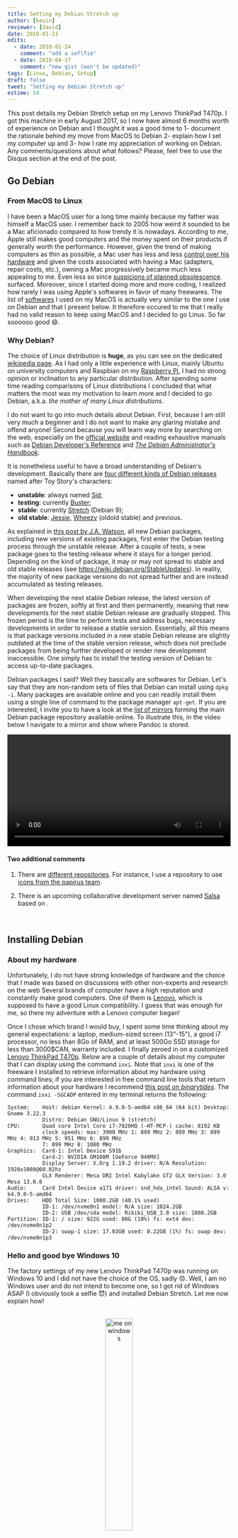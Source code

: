 ```yaml
---
title: Setting my Debian Stretch up
author: [kevin]
reviewer: [david]
date: 2018-01-21
edits:
  - date: 2018-02-24
    comment: "add a seflfie"
  - date: 2018-04-17
    comment: "new gist (won't be updated)"
tags: [Linux, Debian, Setup]
draft: false
tweet: "Setting my Debian Stretch up"
estime: 14
---
```




This post details my Debian Stretch setup on my Lenovo ThinkPad T470p.
I got this machine in early August 2017, so I now have almost 6 months worth of experience on
Debian and I thought it was a good time to 1- document the rationale behind my move from
MacOS to Debian 2- explain how I set my computer up and 3- how I rate my appreciation of
working on Debian. Any comments/questions about what follows? Please, feel free
to use the Disqus section at the end of the post.



## Go Debian

### From MacOS to Linux

I have been a MacOS user for a long time mainly because my father was himself
a MacOS user. I remember back to 2005 how weird it sounded to be a
Mac aficionado compared to how trendy it is nowadays. According to me, Apple
still makes good computers and the money spent on their products if generally worth the performance.
However, given the trend of making computers as thin as possible, a Mac user has less and less
[control over his hardware](https://www.theinquirer.net/inquirer/news/2404318/ifixit-apples-12in-macbook-is-near-impossible-to-repair)
and given the costs associated with having a Mac (adapters, repair costs, etc.),
owning a Mac progressively became much less appealing to me. Even less so since
[suspicions of planned obsolescence](https://www.theguardian.com/technology/2018/jan/08/france-investigates-apple-over-claims-of-planned-obsolescence).
surfaced. Moreover, since I started doing more and more coding, I realized how rarely I was using Apple's
softwares in favor of many freewares. The list of [softwares](https://gist.github.com/KevCaz/e89f5584d4c5c9c92c4e) I
used on my MacOS is actually very similar to the one I use on Debian and that
I present below. It therefore occured to me that I really had no valid reason
to keep using MacOS and I decided to go Linux. So far soooooo good :smile:.


### Why Debian?

The choice of Linux distribution is **huge**, as you can see on the dedicated
[wikipedia page](https://en.wikipedia.org/wiki/List_of_Linux_distributions).
As I had only a little experience with Linux, mainly Ubuntu on university
computers and Raspbian on my [Raspberry Pi](https://www.raspberrypi.org/),
I had no strong opinion or inclination to any particular distribution.
After spending some time reading comparisons of Linux distributions
I concluded that what matters the most was my motivation to learn more and
I decided to go Debian, a.k.a. *the mother of many Linux distributions*.

I do not want to go into much details about Debian. First, because I am still very much
a beginner and I do not want to make any glaring mistake and offend anyone! Second because you will learn way more
by searching on the web, especially on the [official website](https://www.debian.org/)
and reading exhaustive manuals such as [Debian Developer's Reference](https://www.debian.org/doc/manuals/developers-reference/)
and [*The Debian Administrator's Handbook*](https://www.debian.org/doc/manuals/debian-handbook/).


It is nonetheless useful to have a broad understanding of Debian's development.
Basically there are [four different kinds of Debian releases](https://www.debian.org/releases/)
named after Toy Story's characters:

- **unstable**: always named [Sid](http://pixar.wikia.com/wiki/Sid_Phillips);
- **testing**: currently [Buster](http://pixar.wikia.com/wiki/Buster);  
- **stable**: currently [Stretch](http://pixar.wikia.com/wiki/Buster) (Debian 9);   
- **old stable**: [Jessie](http://pixar.wikia.com/wiki/Jessie), [Wheezy](http://pixar.wikia.com/wiki/Wheezy) (oldold stable) and previous.


As explained in [this post by J.A. Watson](http://www.zdnet.com/article/debian-stable-or-debian-testing-which-linux-is-right-for-you/),
all new Debian packages, including new versions of existing packages, first
enter the Debian testing process through the unstable release.
After a couple of tests, a new package goes to the testing release where it stays for a longer period.
Depending on the kind of package, it may or may not spread to stable and old stable
releases (see https://wiki.debian.org/StableUpdates). In reality, the majority
of new package versions do not spread further and are instead accumulated as testing releases.

When developing the next stable Debian release, the latest version of packages are
frozen, softly at first and then permanently, meaning that new developments for
the next stable Debian release are gradually stopped. This frozen period is the
time to perform tests and address bugs, necessary developments in order to release
a stable version. Essentially, all this means is that package versions included
in a new stable Debian release are slightly outdated at the time of the stable
version release, which does not preclude packages from being further developed or
render new development inaccessible. One simply has to install the testing version
of Debian to access up-to-date packages.

Debian packages I said? Well they basically are softwares for Debian. Let's say
that they are non-random sets of files that Debian can install using `dpkg -i`.
Many packages are available online and you can readily install them using a
single line of command to the package manager `apt-get`. If you are interested, I invite
you to have a look at the [list of mirrors](https://www.debian.org/mirror/list) forming
the main Debian package repository available online. To illustrate this, in the
video below I navigate to a mirror and show where Pandoc is stored.

<video width="100%" controls>
 <source src="/assets/myDebianStretch/mirror.webm" type="video/webm">
 Your browser does not support the video tag.
</video>


#### Two additional comments

1. There are [different repositories](https://wiki.debian.org/DebianRepository).
For instance, I use a repository to use [icons from the papirus team](https://launchpad.net/~papirus/+archive/ubuntu/papirus).

2. There is an upcoming collaborative development server named [Salsa](https://wiki.debian.org/Salsa)
based on [<i class="fa fa-gitlab" aria-hidden="true"></i>](https://about.gitlab.com/).


<br>

## Installing Debian

### About my hardware

Unfortunately, I do not have strong knowledge of hardware and the choice that
I made was based on discussions with other non-experts and research on the web
Several brands of computer have a high reputation and constantly make good computers.
One of them is [Lenovo](https://www3.lenovo.com/ca/en/), which is supposed to have
a good Linux compatibility. I guess that was enough for me, so there my adventure
with a Lenovo computer began!

Once I chose which brand I would buy, I spent
some time thinking about my general expectations: a laptop, medium-sized
screen (13"-15"), a good i7 processor, no less than 8Go of RAM, and at least
500Go SSD storage for less than 3000$CAN, warranty included. I finally zeroed in on
a customized [Lenovo ThinkPad T470p](https://www.notebookcheck.net/Lenovo-ThinkPad-T470p-Core-i7-GeForce-940MX-Laptop-Review.226802.0.html).
Below are a couple of details about my computer that I can display using the command
`inxi`. Note that `inxi` is one of the freeware I installed to retrieve
information about my hardware using command lines; if you are
interested in free command line tools that return information about your
hardware I recommend [this post on *binarytides*](http://www.binarytides.com/linux-commands-hardware-info/).
The command `inxi -SGCADP` entered in my terminal returns the following:

```
System:    Host: debian Kernel: 4.9.0-5-amd64 x86_64 (64 bit) Desktop: Gnome 3.22.3
           Distro: Debian GNU/Linux 9 (stretch)
CPU:       Quad core Intel Core i7-7820HQ (-HT-MCP-) cache: 8192 KB
           clock speeds: max: 3900 MHz 1: 899 MHz 2: 899 MHz 3: 899 MHz 4: 913 MHz 5: 951 MHz 6: 899 MHz
           7: 899 MHz 8: 1080 MHz
Graphics:  Card-1: Intel Device 591b
           Card-2: NVIDIA GM108M [GeForce 940MX]
           Display Server: X.Org 1.19.2 driver: N/A Resolution: 1920x1080@60.02hz
           GLX Renderer: Mesa DRI Intel Kabylake GT2 GLX Version: 3.0 Mesa 13.0.6
Audio:     Card Intel Device a171 driver: snd_hda_intel Sound: ALSA v: k4.9.0-5-amd64
Drives:    HDD Total Size: 1000.2GB (40.1% used)
           ID-1: /dev/nvme0n1 model: N/A size: 1024.2GB
           ID-2: USB /dev/sda model: Rikiki_USB_3.0 size: 1000.2GB
Partition: ID-1: / size: 922G used: 80G (10%) fs: ext4 dev: /dev/nvme0n1p2
           ID-2: swap-1 size: 17.03GB used: 0.22GB (1%) fs: swap dev: /dev/nvme0n1p3
```


### Hello and good bye Windows 10

The factory settings of my new Lenovo ThinkPad T470p was running on Windows 10 and
I did not have the choice of the OS, sadly :disappointed:. Well, I am no Windows
user and do not intend to become one, so I got rid of Windows ASAP (I obviously took
a selfie 😈) and installed Debian Stretch. Let me now
explain how!

<br>
<center><img  alt="me on windows" width="35%" src = "/assets/myDebianStretch/meonwindows.png"></img></center>
<br>

#### 1- Get a bootable USB stick

I decided to go with the stable release of Debian so, in August, 2017, that meant installing
Stretch (actually released on June 17<sup>th</sup>, 2017). To get the Debian installer, you should
simply know your architecture and visit the [official website](https://www.debian.org/releases/stretch/debian-installer/).
On a recent laptop using an intel processor, it must be **amd64**.
So, I downloaded the debian-installer for **amd64** architecture. I was quite
familiar with installing Ubuntu or MacOS with USB stick
but I was unable to remember the command lines required, so I googled
something like "bootable USB stick Debian Stretch" and got an answer
similar to [this conversation on stackexchange](https://unix.stackexchange.com/questions/293969/how-to-make-bootable-debian-usb-on-mac).
Keep in mind that I was on MacOS before!


#### 2- A small modification in the BIOS

 > BIOS ([...] an acronym for Basic Input/Output System and also known as the System BIOS, ROM BIOS or PC BIOS) is non-volatile firmware used to perform hardware initialization during the booting process (power-on startup), and to provide runtime services for operating systems and programs. (https://en.wikipedia.org/wiki/BIOS)

Before you can install a new OS on your new computer, you may have to change some
settings in the BIOS. In my case, I certainly did! When booting a Lenovo ThinkPad,
the first image that pops up is the Lenovo logo and the following message:

> To interrupt normal startup press Enter

So I pressed `Enter` and then `F1` to access the BIOS. I opened the *Security* table and
disabled the *Secure Boot* option to be able to boot on the USB stick. As I needed
a non-free firmware to use the Wi-Fi I plugged my device on an Ethernet Cable
and seamlessly followed the different steps to successfully install Debian
Stretch. Unfortunately, I did not record everything I did, but it is essentially what is
described in [*The Debian Administrator's Handbook*](https://debian-handbook.info/browse/stable/sect.installation-steps.html).
I chose an installation that includes [Gnome](https://www.gnome.org/)
and a collection of very useful freewares such as [LibreOffice](https://www.libreoffice.org/),
[Inkscape](https://inkscape.org/en/) and [Octave](https://www.gnu.org/software/octave/).

<br>


### Gnome, gnome-tweak-tools and shortcuts

I made three short videos to show you:

1. How to get the gnome version you are using with the GUI;   

2. how to tweak your gnome even more. I personally added the [papirus icons](https://launchpad.net/~papirus/+archive/ubuntu/papirus)
and [Vimix dark them](https://github.com/vinceliuice/vimix-gtk-themes). you can find
many good-looking themes on [gnome-look](https://www.gnome-look.org/);

3. where to find and add keyboard bindings (for instance to record the screencasts
below `ctrl+alt+shift+R`).    

### Gnome version

<video width="100%" controls>
 <source src="/assets/myDebianStretch/gnomeVersion.webm" type="video/webm">
 Your browser does not support the video tag.
</video>

<br>

### Gnome-Tweak-Tool

<video width="100%" controls>
 <source src="/assets/myDebianStretch/gnomeTweak.webm" type="video/webm">
 Your browser does not support the video tag.
</video>

<br>

### Keyboard bindings

<video width="100%" controls>
 <source src="/assets/myDebianStretch/shortcuts.webm" type="video/webm">
 Your browser does not support the video tag.
</video>

<br>


## Using Debian

### My list of softwares

I use a fair number of softwares and using a package manager is extremely useful
to install them properly (*e.g.* the package manager takes care of all dependencies)
and to keep track of what is installed. Once Debian was installed, I proceeded to
install my collection of softwares, which is recorded as a list in a bash script
and provided below as a [gist](https://gist.github.com/).
To be able to fully reproduce this you need to change a few lines in the
[sources list](https://wiki.debian.org/SourcesList). I edited `/etc/apt/sources.list`
in the super user mode `su` with the text editor [nano](https://www.nano-editor.org/).
So:

```shell
su
```

to enter the super user mode (require the adequate password) and then

```
nano /etc/apt/sources.list
```

to change the file as follows:

```
deb http://debian.mirror.rafal.ca/debian/ stretch main contrib non-free
deb-src http://debian.mirror.rafal.ca/debian/ stretch main
deb http://security.debian.org/debian-security stretch/updates main
deb-src http://security.debian.org/debian-security stretch/updates main
# stretch-updates, previously known as 'volatile' https://wiki.debian.org/StableUpdates
deb http://debian.mirror.rafal.ca/debian/ stretch-updates main
deb-src http://debian.mirror.rafal.ca/debian/ stretch-updates main

# R version 3.4.x repositories
deb http://cran.utstat.utoronto.ca/bin/linux/debian stretch-cran34/

# Qgis repositories
deb http://qgis.org/debian stretch main
deb-src http://qgis.org/debian stretch main

# Papirus icons repositories
deb http://ppa.launchpad.net/papirus/papirus/ubuntu xenial main
deb-src http://ppa.launchpad.net/papirus/papirus/ubuntu xenial main
```

The first line indicates that I subscribe to a non-free repository (I needed this
for the Wi-Fi). The six following lines indicate the official repository I
use and the rest of the changes are made so that I subscribe to other repositories
(R, Qgis and papirus icons). Note that if you are a [Homebrew](https://brew.sh/) user,
having different repositories in your source list is like using different taps.
For further information about non-free softwares I installed, have a look at the official
website on [unofficial repositories](https://wiki.debian.org/fr/UnofficialRepositories),
[Skype](https://wiki.debian.org/skype) and [Dropbox](https://wiki.debian.org/dropbox).
Also, if you wonder what is the difference between `deb` and `deb-src`, go on
[stackexchange](https://unix.stackexchange.com/questions/20504/the-difference-between-deb-versus-deb-src-in-sources-list).
Once you are aware of this, have a look at my gist below (also version `138` when
I first shared this post and version `146` after review of this gist
https://gist.github.com/KevCaz/29536740b9150383a9d543ec1be96103 I keep updating).


<br>
<script src="https://gist.github.com/KevCaz/98309a714f6bd3f6ba5ac367425fcb62.js"></script>
<br>

For some of the softwares listed, I do not use `sudo apt-get package` and
I rather use the following strategy:

1. `wget` and save the `.deb` file in the temporary folder `/tmp/`

2. install them with `dpkg` `sudo dpkg -i xxxx.deb`

This allows me to retrieve a newer version of the software than the one available
for the stable release. I do so for Pandoc, Atom and Hugo.


### A few details

For some of the above-mentioned packages, I added a relevant link in the
table below:


{{< softwareskevcaz >}}

<br>

Also, for all the atom packages I install using the `apm` command, the
package documentation is online and the URL is formed as follows:
`https://atom.io/packages/` **+** `pkgname`. For instance, the URL for the
**pigments** package is [https://atom.io/packages/pigments](https://atom.io/packages/pigmnents).


A last note to mention is that I greatly benefited from reading
[this](http://vk5tu.livejournal.com/54476.html) and
[this](https://www.zotero.org/support/pdf_fulltext_indexing) to set Zotero up.


### Issues

Did I face a couple of issues? Of course I did, but I have learned a lot through solving them.
Do I still encounter issues? Yes I do: (1) a couple of error messages on startup
and (2) an issue with the back light of my screen! **BUT** regarding (1), everything
works fine so I do not complain, especially since some of the message I get might be kernel
issues that may be solved when I use a more recent release, and regarding
(2), I found a work around :smile_cat:!

#### Various messages on startup

As you can see below I have a couple of error messages on log (command line
is `sudo dmesg -l err`):

<img src="/assets/myDebianStretch/errors.png" width="100%"></img>

Well from what I understood this is nothing too bad. For instance, `kvm: disabled by bios`
is more of a warning message than an error message. My Wi-fi works great despite
the `firmware: failed to load iwlwifi-8265-26.ucode` message. The ACIP errors
are [triggered because of firmware errors](https://unix.stackexchange.com/questions/92366/acpi-errors-exeptions-why-they-spam-how-to-know-and-fix-it).
Well so far everything works well and fixing such errors sounds far beyond my
expertise (for the moment :smile:) and motivation level.

#### Back light

After the fresh install, I was able to change the brightness of my screen using
`F5` and `F6` but I am no longer able to do so. I guess at some point my
computer hibernated and this caused the issue. Many posts address this issue
and I have tried in vain to follow the procedures described to fix this
(note that it is likely that I misinterpreted the procedure). However, I took some
time to read thorough [posts](https://techoverflow.net/2014/07/27/how-i-solved-my-toshiba-linux-backlight-issues/)
and [bug reports](https://bugs.debian.org/cgi-bin/bugreport.cgi?bug=651741)
reporting the same issue and I have learned a lot. That's something I really
enjoy with Debian: it forces me to understand how things works, and even
if my problem is not solved and I can no longer use `F5` and `F6`, I still found
a workaround. I have appended a bash alias in my **.zprofile**:

    alias mybl='sudo tee /sys/class/backlight/intel_backlight/brightness <<<'

so now if `mybl 500` (mine is between 0 and 1060, that I've leaned too!)
my backlight is changed accordingly! **.zprofile** I said? Well, let's keep
this for another post!

<br>


### Future

I am very satisfied with my actual setup. My guess is that I would have been happy
on many Linux distribution. I acknowledge that it requires some time to get used to
Linux and how it works. That being said, the time spent to make your laptop
working is really rewarding and I have already learned tons of tips. I am now
considering switching to Debian testing and reading [*The Debian Administrator's Handbook*](https://www.debian.org/doc/manuals/debian-handbook/)
very carefully!


</br>

### :arrow_right: **SEE YOU NEXT POST!!** :boom:
